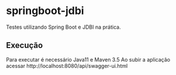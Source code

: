 # springboot-jdbi
Testes utilizando Spring Boot e JDBI na prática.

## Execução

Para executar é necessário Java11 e Maven 3.5
Ao subir a aplicação acessar http://localhost:8080/api/swagger-ui.html
